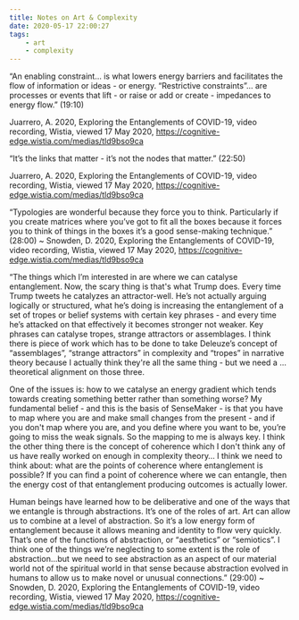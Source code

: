 ```yaml
---
title: Notes on Art & Complexity
date: 2020-05-17 22:00:27
tags:
	- art
	- complexity
---
```


“An enabling constraint… is what lowers energy barriers and facilitates the flow of information or ideas - or energy. “Restrictive constraints”... are processes or events that lift - or raise or add or create - impedances to energy flow.” (19:10)

Juarrero, A. 2020, Exploring the Entanglements of COVID-19, video recording, Wistia, viewed 17 May 2020, <https://cognitive-edge.wistia.com/medias/tld9bso9ca>

“It’s the links that matter - it’s not the nodes that matter.” (22:50)

Juarrero, A. 2020, Exploring the Entanglements of COVID-19, video recording, Wistia, viewed 17 May 2020, <https://cognitive-edge.wistia.com/medias/tld9bso9ca>

“Typologies are wonderful because they force you to think. Particularly if you create matrices where you’ve got to fit all the boxes because it forces you to think of things in the boxes it’s a good sense-making technique.” (28:00) ~ Snowden, D. 2020, Exploring the Entanglements of COVID-19, video recording, Wistia, viewed 17 May 2020, <https://cognitive-edge.wistia.com/medias/tld9bso9ca>

“The things which I’m interested in are where we can catalyse entanglement. Now, the scary thing is that's what Trump does. Every time Trump tweets he catalyzes an attractor-well. He’s not actually arguing logically or structured, what he’s doing is increasing the entanglement of a set of tropes or belief systems with certain key phrases - and every time he’s attacked on that effectively it becomes stronger not weaker. Key phrases can catalyse tropes, strange attractors or assemblages. I think there is piece of work which has to be done to take Deleuze’s concept of “assemblages”, “strange attractors” in complexity and “tropes” in narrative theory because I actually think they're all the same thing - but we need a ... theoretical alignment on those three.

One of the issues is: how to we catalyse an energy gradient which tends towards creating something better rather than something worse? My fundamental belief - and this is the basis of SenseMaker - is that you have to map where you are and make small changes from the present - and if you don't map where you are, and you define where you want to be, you’re going to miss the weak signals. So the mapping to me is always key. I think the other thing there is the concept of coherence which I don't think any of us have really worked on enough in complexity theory… I think we need to think about: what are the points of coherence where entanglement is possible? If you can find a point of coherence where we can entangle, then the energy cost of that entanglement producing outcomes is actually lower.

Human beings have learned how to be deliberative and one of the ways that we entangle is through abstractions. It’s one of the roles of art. Art can allow us to combine at a level of abstraction. So it’s a low energy form of entanglement because it allows meaning and identity to flow very quickly. That’s one of the functions of abstraction, or “aesthetics” or “semiotics”. I think one of the things we’re neglecting to some extent is the role of abstraction...but we need to see abstraction as an aspect of our material world not of the spiritual world in that sense because abstraction evolved in humans to allow us to make novel or unusual connections.” (29:00) ~ Snowden, D. 2020, Exploring the Entanglements of COVID-19, video recording, Wistia, viewed 17 May 2020, <https://cognitive-edge.wistia.com/medias/tld9bso9ca>
